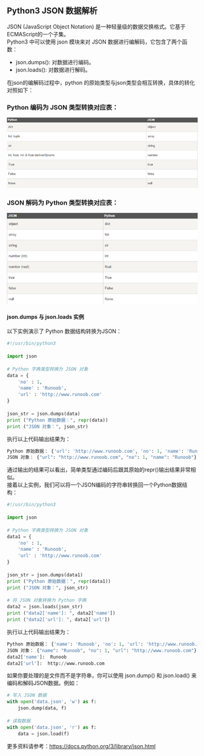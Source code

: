 ## **Python3 JSON 数据解析**
JSON (JavaScript Object Notation) 是一种轻量级的数据交换格式。它基于ECMAScript的一个子集。  
Python3 中可以使用 json 模块来对 JSON 数据进行编解码，它包含了两个函数：  
* json.dumps(): 对数据进行编码。
* json.loads(): 对数据进行解码。

在json的编解码过程中，python 的原始类型与json类型会相互转换，具体的转化对照如下：

### **Python 编码为 JSON 类型转换对应表：**

![](/image/36-1.png)

### **JSON 解码为 Python 类型转换对应表：**

![](/image/36-2.png)

#### **json.dumps 与 json.loads 实例**
以下实例演示了 Python 数据结构转换为JSON：
```python
#!/usr/bin/python3
 
import json
 
# Python 字典类型转换为 JSON 对象
data = {
    'no' : 1,
    'name' : 'Runoob',
    'url' : 'http://www.runoob.com'
}
 
json_str = json.dumps(data)
print ("Python 原始数据：", repr(data))
print ("JSON 对象：", json_str)
```
执行以上代码输出结果为：
```python
Python 原始数据： {'url': 'http://www.runoob.com', 'no': 1, 'name': 'Runoob'}
JSON 对象： {"url": "http://www.runoob.com", "no": 1, "name": "Runoob"}
```
通过输出的结果可以看出，简单类型通过编码后跟其原始的repr()输出结果非常相似。  
接着以上实例，我们可以将一个JSON编码的字符串转换回一个Python数据结构：
```python
#!/usr/bin/python3
 
import json
 
# Python 字典类型转换为 JSON 对象
data1 = {
    'no' : 1,
    'name' : 'Runoob',
    'url' : 'http://www.runoob.com'
}
 
json_str = json.dumps(data1)
print ("Python 原始数据：", repr(data1))
print ("JSON 对象：", json_str)
 
# 将 JSON 对象转换为 Python 字典
data2 = json.loads(json_str)
print ("data2['name']: ", data2['name'])
print ("data2['url']: ", data2['url'])
```
执行以上代码输出结果为：
```python
Python 原始数据： {'name': 'Runoob', 'no': 1, 'url': 'http://www.runoob.com'}
JSON 对象： {"name": "Runoob", "no": 1, "url": "http://www.runoob.com"}
data2['name']:  Runoob
data2['url']:  http://www.runoob.com
```
如果你要处理的是文件而不是字符串，你可以使用 json.dump() 和 json.load() 来编码和解码JSON数据。例如：
```python
# 写入 JSON 数据
with open('data.json', 'w') as f:
    json.dump(data, f)
 
# 读取数据
with open('data.json', 'r') as f:
    data = json.load(f)
```
更多资料请参考：https://docs.python.org/3/library/json.html